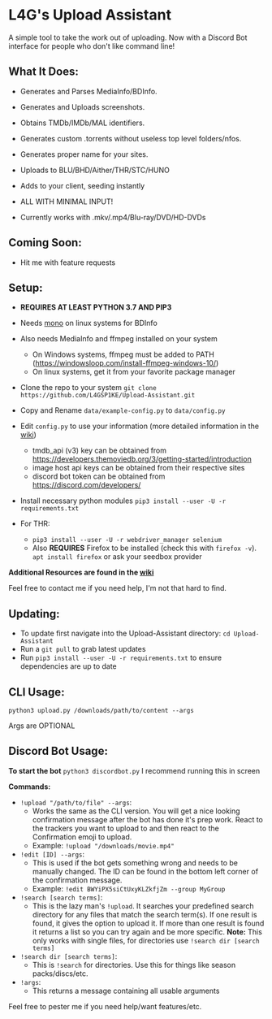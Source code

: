 # L4G's Upload Assistant

A simple tool to take the work out of uploading. Now with a Discord Bot interface for people who don't like command line!

## What It Does:
  - Generates and Parses MediaInfo/BDInfo.
  - Generates and Uploads screenshots.
  - Obtains TMDb/IMDb/MAL identifiers.
  - Generates custom .torrents without useless top level folders/nfos.
  - Generates proper name for your sites.
  - Uploads to BLU/BHD/Aither/THR/STC/HUNO
  - Adds to your client, seeding instantly
  - ALL WITH MINIMAL INPUT!

  - Currently works with .mkv/.mp4/Blu-ray/DVD/HD-DVDs



## Coming Soon:
  - Hit me with feature requests


  

## **Setup:**
   - **REQUIRES AT LEAST PYTHON 3.7 AND PIP3**
   - Needs [mono](https://www.mono-project.com/) on linux systems for BDInfo
   - Also needs MediaInfo and ffmpeg installed on your system
      - On Windows systems, ffmpeg must be added to PATH (https://windowsloop.com/install-ffmpeg-windows-10/)
      - On linux systems, get it from your favorite package manager
   - Clone the repo to your system `git clone https://github.com/L4GSP1KE/Upload-Assistant.git`
   - Copy and Rename `data/example-config.py` to `data/config.py`
   - Edit `config.py` to use your information (more detailed information in the [wiki](https://github.com/L4GSP1KE/Upload-Assistant/wiki))
      - tmdb_api (v3) key can be obtained from https://developers.themoviedb.org/3/getting-started/introduction
      - image host api keys can be obtained from their respective sites
      - discord bot token can be obtained from https://discord.com/developers/
   - Install necessary python modules `pip3 install --user -U -r requirements.txt`

   - For THR: 
      - `pip3 install --user -U -r webdriver_manager selenium`
      - Also **REQUIRES** Firefox to be installed (check this with `firefox -v`). `apt install firefox` or ask your seedbox provider
      
   

   **Additional Resources are found in the [wiki](https://github.com/L4GSP1KE/Upload-Assistant/wiki)**
   
   Feel free to contact me if you need help, I'm not that hard to find.

## **Updating:**
  - To update first navigate into the Upload-Assistant directory: `cd Upload-Assistant`
  - Run a `git pull` to grab latest updates
  - Run `pip3 install --user -U -r requirements.txt` to ensure dependencies are up to date
  ## **CLI Usage:**
  
  `python3 upload.py /downloads/path/to/content --args`
  
  Args are OPTIONAL


## **Discord Bot Usage:** 
  **To start the bot** `python3 discordbot.py`
  I recommend running this in screen
  
  **Commands:**
  - `!upload "/path/to/file" --args`: 
      - Works the same as the CLI version. You will get a nice looking confirmation message after the bot has done it's prep work. React to the trackers you want to upload to and then react to the Confirmation emoji to upload.
      - Example: `!upload "/downloads/movie.mp4"`
  - `!edit [ID] --args`:
      - This is used if the bot gets something wrong and needs to be manually changed. The ID can be found in the bottom left corner of the confirmation message.
      - Example: `!edit BWYiPX5siCtUxyKLZkfjZm --group MyGroup`
  - `!search [search terms]`:
      - This is the lazy man's `!upload`. It searches your predefined search directory for any files that match the search term(s). If one result is found, it gives the option to upload it. If more than one result is found it returns a list so you can try again and be more specific. **Note:** This only works with single files, for directories use `!search dir [search terms]`
  - `!search dir [search terms]`:
      - This is `!search` for directories. Use this for things like season packs/discs/etc.
  - `!args`:
      - This returns a message containing all usable arguments

  
  Feel free to pester me if you need help/want features/etc.
